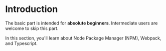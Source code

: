 # Introduction


The basic part is intended for **absolute beginners**. Intermediate users are welcome to skip this part.


In this section, you'll learn about Node Package Manager (NPM), Webpack, and Typescript.

